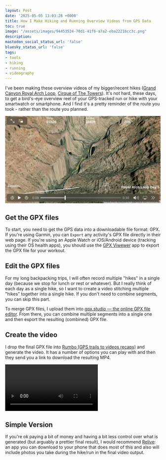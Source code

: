 ```yaml
---
layout: Post
date: '2025-05-05 13:03:28 +0000'
title: How I Make Hiking and Running Overview Videos from GPS Data
toc: true
image: "/assets/images/94453524-70d1-41f6-a7a2-eba2221bcc3c.png"
description:
mastodon_social_status_url: 'false'
bluesky_status_url: 'false'
tags:
- tools
- hiking
- running
- videography
---
```



I've been making these overview videos of my bigger/recent hikes ([Grand Canyon Royal Arch Loop](https://www.joshbeckman.org/blog/traveling/hiking-the-grand-canyon-royal-arch-loop), [Cirque of The Towers](https://www.joshbeckman.org/blog/traveling/cirque-of-the-towers-2024)). It's not hard, these days, to get a bird's-eye overview reel of your GPS-tracked run or hike with your smartwatch or smartphone. And I find it's a pretty reminder of the route you took - rather than the route you planned.

<img width="614" alt="video recap example" src="/assets/images/94453524-70d1-41f6-a7a2-eba2221bcc3c.png" />

## Get the GPX files

To start, you need to get the GPS data into a downloadable file format: GPX. If you're using Garmin, you can `Export` any activity's GPX file directly in their web page. If you're using an Apple Watch or iOS/Android device (tracking using their OS health apps), you should use the [GPX Viwewer](https://apps.apple.com/us/app/gpx-viewer/id1511582047) app to export the GPX file for your workout.

## Edit the GPX files

For my long backpacking trips, I will often record multiple "hikes" in a single day (because we stop for lunch or rest or whatever). But I really think of each day as a single hike, so I want to create a video stitching multiple "hikes" together into a single hike. If you don't need to combine segments, you can skip this part.

To merge GPX files, I upload them into [gpx.studio — the online GPX file editor](https://gpx.studio/). From there, you can combine multiple segments into a single one and then export the resulting (combined) GPX file.

## Create the video

I drop the final GPX file into [Rumbo (GPS trails to videos recaps)](https://www.rumbo.world/home) and generate the video. It has a number of options you can play with and then they send you a link to download the resulting MP4.

<video controls src="/assets/videos/royal-arch-loop-day-5.mp4"></video>

## Simple Version

If you're ok paying a bit of money and having a bit less control over what is generated (but arguably a prettier final result), I would recommend [Relive](https://www.relive.com/): an app you can download to your phone that does most of this and also will include photos you take during the hike/run in the final video output.
